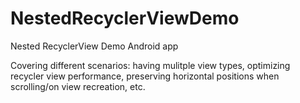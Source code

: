 # NestedRecyclerViewDemo
Nested RecyclerView Demo Android app 


Covering different scenarios: having mulitple view types, optimizing recycler view performance, 
preserving horizontal positions when scrolling/on view recreation, etc.





